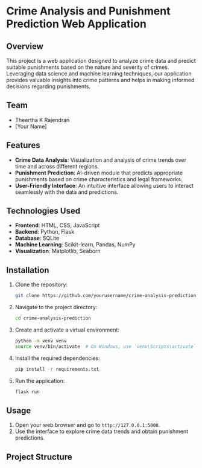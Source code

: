 # Crime Analysis and Punishment Prediction Web Application

## Overview

This project is a web application designed to analyze crime data and predict suitable punishments based on the nature and severity of crimes. Leveraging data science and machine learning techniques, our application provides valuable insights into crime patterns and helps in making informed decisions regarding punishments.

## Team

- Theertha K Rajendran
- [Your Name]

## Features

- **Crime Data Analysis**: Visualization and analysis of crime trends over time and across different regions.
- **Punishment Prediction**: AI-driven module that predicts appropriate punishments based on crime characteristics and legal frameworks.
- **User-Friendly Interface**: An intuitive interface allowing users to interact seamlessly with the data and predictions.

## Technologies Used

- **Frontend**: HTML, CSS, JavaScript
- **Backend**: Python, Flask
- **Database**: SQLite
- **Machine Learning**: Scikit-learn, Pandas, NumPy
- **Visualization**: Matplotlib, Seaborn

## Installation

1. Clone the repository:
    ```bash
    git clone https://github.com/yourusername/crime-analysis-prediction.git
    ```
2. Navigate to the project directory:
    ```bash
    cd crime-analysis-prediction
    ```
3. Create and activate a virtual environment:
    ```bash
    python -m venv venv
    source venv/bin/activate  # On Windows, use `venv\Scripts\activate`
    ```
4. Install the required dependencies:
    ```bash
    pip install -r requirements.txt
    ```
5. Run the application:
    ```bash
    flask run
    ```

## Usage

1. Open your web browser and go to `http://127.0.0.1:5000`.
2. Use the interface to explore crime data trends and obtain punishment predictions.

## Project Structure

